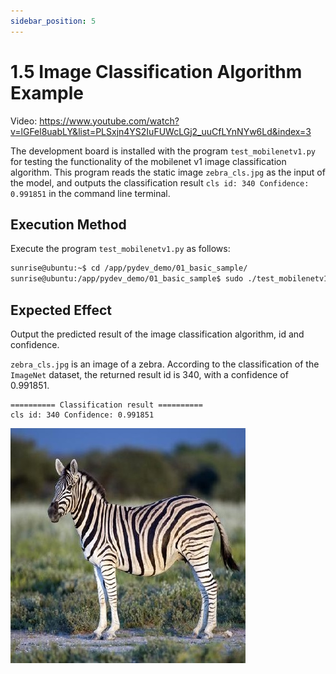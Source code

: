 ```yaml
---
sidebar_position: 5
---
```

# 1.5 Image Classification Algorithm Example

Video: https://www.youtube.com/watch?v=lGFel8uabLY&list=PLSxjn4YS2IuFUWcLGj2_uuCfLYnNYw6Ld&index=3

The development board is installed with the program `test_mobilenetv1.py` for testing the functionality of the mobilenet v1 image classification algorithm. This program reads the static image `zebra_cls.jpg` as the input of the model, and outputs the classification result `cls id: 340 Confidence: 0.991851` in the command line terminal.


## Execution Method
Execute the program `test_mobilenetv1.py` as follows:

```bash
sunrise@ubuntu:~$ cd /app/pydev_demo/01_basic_sample/
sunrise@ubuntu:/app/pydev_demo/01_basic_sample$ sudo ./test_mobilenetv1.py
```

## Expected Effect
Output the predicted result of the image classification algorithm, id and confidence.

`zebra_cls.jpg` is an image of a zebra. According to the classification of the `ImageNet` dataset, the returned result id is 340, with a confidence of 0.991851.

```shell
========== Classification result ==========
cls id: 340 Confidence: 0.991851
```

![zebra_cls](../../../../../static/img/01_Quick_start/image/classification/zebra_cls.jpg)